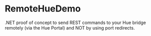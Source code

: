 RemoteHueDemo
=============

.NET proof of concept to send REST commands to your Hue bridge remotely (via the Hue Portal) and NOT by using port redirects.
